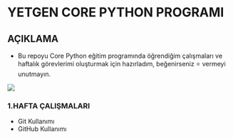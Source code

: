 # YETGEN CORE PYTHON PROGRAMI

## AÇIKLAMA
- Bu repoyu Core Python eğitim programında öğrendiğim çalışmaları ve haftalık görevlerimi oluşturmak için hazırladım, beğenirseniz ⭐ vermeyi unutmayın.

<img src="https://www.bing.com/images/search?view=detailV2&ccid=UR6upKUZ&id=52F80BE1D413E1F8DA9325C11B7F7BB4E2606739&thid=OIP.UR6upKUZs3rvhMaSKTch2wHaDD&mediaurl=https%3a%2f%2fturk-internet.com%2fwp-content%2fuploads%2f2021%2f06%2fyetgen-logo-ticom.png&cdnurl=https%3a%2f%2fth.bing.com%2fth%2fid%2fR.511eaea4a519b37aef84c692293721db%3frik%3dOWdg4rR7fxvBJQ%26pid%3dImgRaw%26r%3d0&exph=375&expw=910&q=yetgen+&simid=608019588627308605&FORM=IRPRST&ck=83E9D1CB875E32B5C6F84B0FB411B7E6&selectedIndex=2&itb=1" >

### 1.HAFTA ÇALIŞMALARI
- Git Kullanımı
- GitHub Kullanımı
